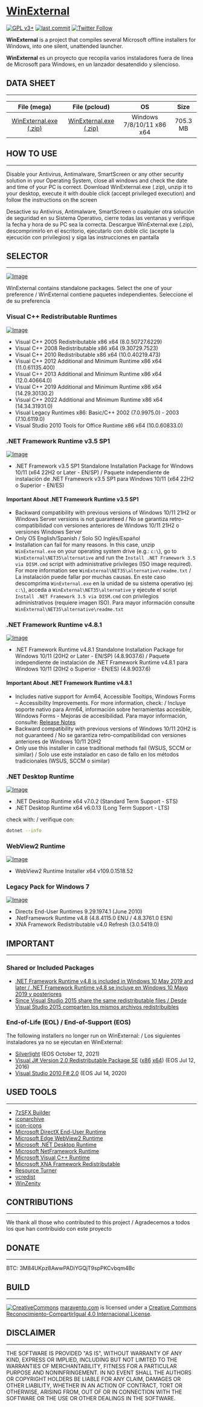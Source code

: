# [WinExternal](https://www.maravento.com/p/winexternal.html)

[![GPL v3+](https://img.shields.io/badge/License-GPL%20v3%2B-blue.svg)](https://www.gnu.org/licenses/gpl-3.0)
[![last commit](https://img.shields.io/github/last-commit/maravento/winexternal)](https://github.com/maravento/winexternal/)
[![Twitter Follow](https://img.shields.io/twitter/follow/maraventostudio.svg?style=social)](https://twitter.com/maraventostudio)

**WinExternal** is a project that compiles several Microsoft offline installers for Windows, into one silent, unattended launcher.

**WinExternal** es un proyecto que recopila varios instaladores fuera de línea de Microsoft para Windows, en un lanzador desatendido y silencioso.

## DATA SHEET

---

|File (mega)|File (pcloud)|OS|Size|
| :---: | :---: | :---: | :---: |
|[WinExternal.exe (.zip)](https://mega.nz/file/6ZU12CBT#puEeI7PqyPVCPLxsy4wVwb0VdSvmmzC1lzNJ5MTxzSA)|[WinExternal.exe (.zip)](https://u.pcloud.link/publink/show?code=M0J)|Windows 7/8/10/11 x86 x64|705.3 MB|

## HOW TO USE

---

Disable your Antivirus, Antimalware, SmartScreen or any other security solution in your Operating System, close all windows and check the date and time of your PC is correct. Download WinExternal.exe (.zip), unzip it to your desktop, execute it with double click (accept privileged execution) and follow the instructions on the screen

Desactive su Antivirus, Antimalware, SmartScreen o cualquier otra solución de seguridad en su Sistema Operativo, cierre todas las ventanas y verifique la fecha y hora de su PC sea la correcta. Descargue WinExternal.exe (.zip), descomprimirlo en el escritorio, ejecutarlo con doble clic (acepte la ejecución con privilegios) y siga las instrucciones en pantalla

## SELECTOR

---

[![Image](https://raw.githubusercontent.com/maravento/winexternal/master/img/winexternal-selector.png)](https://www.maravento.com/p/winexternal.html)

WinExternal contains standalone packages. Select the one of your preference / WinExternal contiene paquetes independientes. Seleccione el de su preferencia

### Visual C++ Redistributable Runtimes

[![Image](https://raw.githubusercontent.com/maravento/winexternal/master/img/winexternal-visualc.png)](https://www.maravento.com/p/winexternal.html)

- Visual C++ 2005 Redistributable x86 x64 (8.0.50727.6229)
- Visual C++ 2008 Redistributable x86 x64 (9.30729.7523)
- Visual C++ 2010 Redistributable x86 x64 (10.0.40219.473)
- Visual C++ 2012 Additional and Minimum Runtime x86 x64 (11.0.61135.400)
- Visual C++ 2013 Additional and Minimum Runtime x86 x64 (12.0.40664.0)
- Visual C++ 2019 Additional and Minimum Runtime x86 x64 (14.29.30130.2)
- Visual C++ 2022 Additional and Minimum Runtime x86 x64 (14.34.31931.0)
- Visual Legacy Runtimes x86: Basic/C++ 2002 (7.0.9975.0) - 2003 (7.10.6119.0)
- Visual Studio 2010 Tools for Office Runtime x86 x64 (10.0.60833.0)

### .NET Framework Runtime v3.5 SP1

[![Image](https://raw.githubusercontent.com/maravento/winexternal/master/img/winexternal-net35.png)](https://www.maravento.com/p/winexternal.html)

- .NET Framework v3.5 SP1 Standalone Installation Package for Windows 10/11 (x64 22H2 or Later - EN/SP) / Paquete independiente de instalación de .NET Framework v3.5 SP1 para Windows 10/11 (x64 22H2 o Superior - EN/ES)

#### Important About .NET Framework Runtime v3.5 SP1

- Backward compatibility with previous versions of Windows 10/11 21H2 or Windows Server versions is not guaranteed / No se garantiza retro-compatibilidad con versiones anteriores de Windows 10/11 21H2 o versiones Windows Server
- Only OS English/Spanish / Solo SO Inglés/Español
- Installation can fail for many reasons. In this case, unzip `WinExternal.exe` on your operating system drive (e.g.: `c:\`), go to `WinExternal\NET35\alternative` and run the `Install .NET Framework 3.5 via DISM.cmd` script with administrative privileges (ISO image required). For more information see `WinExternal\NET35\alternative\readme.txt` / La instalación puede fallar por muchas causas. En este caso descomprima `WinExternal.exe` en la unidad de su sistema operativo (ej: `c:\`), acceda a `WinExternal\NET35\alternative` y ejecute el script `Install .NET Framework 3.5 via DISM.cmd` con privilegios administrativos (requiere imagen ISO). Para mayor información consulte `WinExternal\NET35\alternative\readme.txt`

### .NET Framework Runtime v4.8.1

[![Image](https://raw.githubusercontent.com/maravento/winexternal/master/img/winexternal-net481.png)](https://www.maravento.com/p/winexternal.html)

- .NET Framework Runtime v4.8.1 Standalone Installation Package for Windows 10/11 (20H2 or Later - EN/SP) (4.8.9037.6) / Paquete independiente de instalación de .NET Framework Runtime v4.8.1 para Windows 10/11 (20H2 o Superior - EN/ES) (4.8.9037.6)

#### Important About .NET Framework Runtime v4.8.1

- Includes native support for Arm64, Accessible Tooltips, Windows Forms – Accessibility Improvements. For more information, check: / Incluye soporte nativo para Arm64, información sobre herramientas accesible, Windows Forms - Mejoras de accesibilidad. Para mayor información, consulte: [Release Notes](https://github.com/microsoft/dotnet/blob/master/releases/net481/README.md)
- Backward compatibility with previous versions of Windows 10/11 20H2 is not guaranteed / No se garantiza retro-compatibilidad con versiones anteriores de Windows 10/11 20H2
- Only use this installer in case traditional methods fail (WSUS, SCCM or similar) / Solo use este instalador en caso de fallo en los métodos tradicionales (WSUS, SCCM o similar)

### .NET Desktop Runtime

[![Image](https://raw.githubusercontent.com/maravento/winexternal/master/img/winexternal-netruntime.png)](https://www.maravento.com/p/winexternal.html)

- .NET Desktop Runtime x64 v7.0.2 (Standard Term Support - STS)
- .NET Desktop Runtime x64 v6.0.13 (Long Term Support - LTS)

check with: / verifique con:

```bash
dotnet --info
```

### WebView2 Runtime

[![Image](https://raw.githubusercontent.com/maravento/winexternal/master/img/winexternal-webview2.png)](https://www.maravento.com/p/winexternal.html)

- WebView2 Runtime Installer x64 v109.0.1518.52

### Legacy Pack for Windows 7

[![Image](https://raw.githubusercontent.com/maravento/winexternal/master/img/winexternal-legacy.png)](https://www.maravento.com/p/winexternal.html)

- Directx End-User Runtimes 9.29.1974.1 (June 2010)
- .NetFramework Runtime v4.8 (4.8.4115.0 ENU / 4.8.3761.0 ESN)
- XNA Framework Redistributable v4.0 Refresh (3.0.5419.0)

## IMPORTANT

---

### Shared or Included Packages

- [.NET Framework Runtime v4.8 is included in Windows 10 May 2019 and later / .NET Framework Runtime v4.8 se incluye en Windows 10 Mayo 2019 y posteriores](https://docs.microsoft.com/en-us/dotnet/framework/install/on-windows-10#net-framework-48)
- [Since Visual Studio 2015 share the same redistributable files / Desde Visual Studio 2015 comparten los mismos archivos redistribuibles](https://docs.microsoft.com/en-US/cpp/windows/latest-supported-vc-redist?view=msvc-170)

### End-of-Life (EOL) / End-of-Support (EOS)

The following installers no longer run on WinExternal: / Los siguientes instaladores ya no se ejecutan en WinExternal:

- [Silverlight](https://support.microsoft.com/en-us/windows/silverlight-end-of-support-0a3be3c7-bead-e203-2dfd-74f0a64f1788) (EOS October 12, 2021)
- [Visual J# Version 2.0 Redistributable Package SE](https://docs.microsoft.com/en-us/lifecycle/products/microsoft-visual-j-version-20-redistributable-package) ([x86](http://web.archive.org/web/20201023224856/https://www.microsoft.com/en-us/download/details.aspx?id=18084) [x64](http://web.archive.org/web/20200812110243/https://www.microsoft.com/en-us/download/details.aspx?id=15468)) (EOS Jul 12, 2016)
- [Visual Studio 2010 F# 2.0](http://web.archive.org/web/20200721134946/https://www.microsoft.com/en-us/download/details.aspx?id=15834) (EOS Jul 14, 2020)

## USED TOOLS

---

- [7zSFX Builder](https://sourceforge.net/projects/s-zipsfxbuilder/)
- [iconarchive](http://www.iconarchive.com/show/fs-icons-by-franksouza183/Places-folder-windows-icon.html)
- [icon-icons](https://icon-icons.com/icon/dot-net-original-logo/146546)
- [Microsoft DirectX End-User Runtime](https://www.microsoft.com/en-us/download/details.aspx?id=8109)
- [Microsoft Edge WebView2 Runtime](https://developer.microsoft.com/en-us/microsoft-edge/webview2/)
- [Microsoft .NET Desktop Runtime](https://dotnet.microsoft.com/en-us/download/dotnet)
- [Microsoft NetFramework Runtime](https://dotnet.microsoft.com/download/dotnet-framework)
- [Microsoft Visual C++ Runtime](https://docs.microsoft.com/en-US/cpp/windows/latest-supported-vc-redist?view=msvc-170)
- [Microsoft XNA Framework Redistributable](https://www.microsoft.com/en-us/download/details.aspx?id=27598)
- [Resource Turner](http://www.restuner.com/)
- [vcredist](https://github.com/abbodi1406/vcredist/releases)
- [WinZenity](https://github.com/maravento/winzenity)

## CONTRIBUTIONS

---

We thank all those who contributed to this project / Agradecemos a todos los que han contribuido con este proyecto

## DONATE

---

BTC: 3M84UKpz8AwwPADiYGQjT9spPKCvbqm4Bc

## BUILD

---

[![CreativeCommons](https://raw.githubusercontent.com/maravento/winexternal/master/img/88x31.png)](http://creativecommons.org/licenses/by-sa/4.0/)
[maravento.com](http://www.maravento.com) is licensed under a [Creative Commons Reconocimiento-CompartirIgual 4.0 Internacional License](http://creativecommons.org/licenses/by-sa/4.0/).

## DISCLAIMER

---

THE SOFTWARE IS PROVIDED "AS IS", WITHOUT WARRANTY OF ANY KIND, EXPRESS OR IMPLIED, INCLUDING BUT NOT LIMITED TO THE WARRANTIES OF MERCHANTABILITY, FITNESS FOR A PARTICULAR PURPOSE AND NONINFRINGEMENT. IN NO EVENT SHALL THE AUTHORS OR COPYRIGHT HOLDERS BE LIABLE FOR ANY CLAIM, DAMAGES OR OTHER LIABILITY, WHETHER IN AN ACTION OF CONTRACT, TORT OR OTHERWISE, ARISING FROM, OUT OF OR IN CONNECTION WITH THE SOFTWARE OR THE USE OR OTHER DEALINGS IN THE SOFTWARE.

